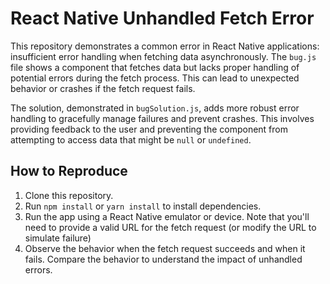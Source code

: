# React Native Unhandled Fetch Error

This repository demonstrates a common error in React Native applications: insufficient error handling when fetching data asynchronously.  The `bug.js` file shows a component that fetches data but lacks proper handling of potential errors during the fetch process. This can lead to unexpected behavior or crashes if the fetch request fails.

The solution, demonstrated in `bugSolution.js`, adds more robust error handling to gracefully manage failures and prevent crashes. This involves providing feedback to the user and preventing the component from attempting to access data that might be `null` or `undefined`.

## How to Reproduce

1. Clone this repository.
2. Run `npm install` or `yarn install` to install dependencies.
3. Run the app using a React Native emulator or device. Note that you'll need to provide a valid URL for the fetch request (or modify the URL to simulate failure)
4. Observe the behavior when the fetch request succeeds and when it fails. Compare the behavior to understand the impact of unhandled errors.